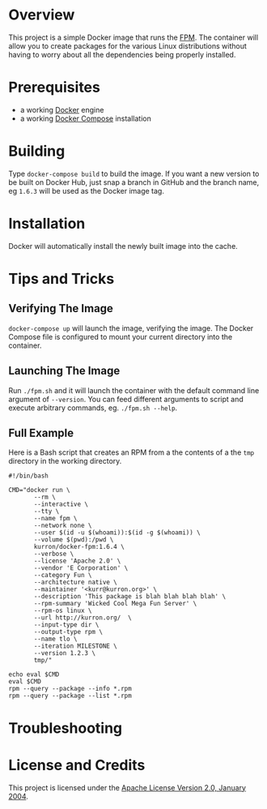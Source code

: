 # Overview
This project is a simple Docker image that runs the [FPM](https://github.com/jordansissel/fpm).
The container will allow you to create packages for the various Linux distributions without having to
worry about all the dependencies being properly installed.

# Prerequisites
* a working [Docker](http://docker.io) engine
* a working [Docker Compose](http://docker.io) installation

# Building
Type `docker-compose build` to build the image.  If you want a new version to be built on Docker Hub,
just snap a branch in GitHub and the branch name, eg `1.6.3` will be used as the Docker image tag.

# Installation
Docker will automatically install the newly built image into the cache.

# Tips and Tricks

## Verifying The Image
`docker-compose up` will launch the image, verifying the image. The Docker Compose file is 
configured to mount your current directory into the container.

## Launching The Image
Run `./fpm.sh` and it will launch the container with the default command line argument of `--version`.  You can
feed different arguments to script and execute arbitrary commands, eg. `./fpm.sh --help`.

## Full Example
Here is a Bash script that creates an RPM from a the contents of a the `tmp` directory in the working directory.

```
#!/bin/bash

CMD="docker run \
       --rm \
       --interactive \
       --tty \
       --name fpm \
       --network none \
       --user $(id -u $(whoami)):$(id -g $(whoami)) \
       --volume $(pwd):/pwd \
       kurron/docker-fpm:1.6.4 \
       --verbose \
       --license 'Apache 2.0' \
       --vendor 'E Corporation' \
       --category Fun \
       --architecture native \
       --maintainer '<kurr@kurron.org>' \
       --description 'This package is blah blah blah blah' \
       --rpm-summary 'Wicked Cool Mega Fun Server' \
       --rpm-os linux \
       --url http://kurron.org/  \
       --input-type dir \
       --output-type rpm \
       --name tlo \
       --iteration MILESTONE \
       --version 1.2.3 \
       tmp/"

echo eval $CMD
eval $CMD
rpm --query --package --info *.rpm
rpm --query --package --list *.rpm
```

# Troubleshooting

# License and Credits
This project is licensed under the [Apache License Version 2.0, January 2004](http://www.apache.org/licenses/).

